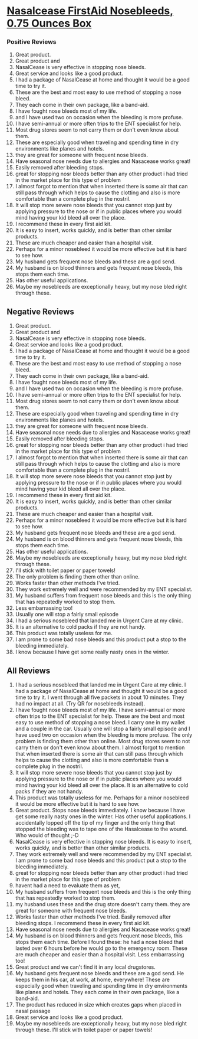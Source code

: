 # [Nasalcease FirstAid Nosebleeds, 0.75 Ounces Box](https://products.checkmycream.com/products/Nasalcease-FirstAid-Nosebleeds-0.75-Ounces-Box.html)

### Positive Reviews

<ol>
      <li>Great product.</li>
      <li>Great product and</li>
      <li>NasalCease is very effective in stopping nose bleeds.  </li>
      <li>Great service and looks like a good product.</li>
      <li>I had a package of NasalCease at home and thought it would be a good time to try it.  </li>
      <li>These are the best and most easy to use method of stopping a nose bleed.</li>
      <li>They each come in their own package, like a band-aid.</li>
      <li>I have fought nose bleeds most of my life.</li>
      <li>and I have used two on occasion when the bleeding is more profuse.</li>
      <li>I have semi-annual or more often trips to the ENT specialist for help.</li>
      <li>Most drug stores seem to not carry them or don&#x27;t even know about them.</li>
      <li>These are especially good when traveling and spending time in dry environments like planes and hotels.  </li>
      <li>they are great for someone with frequent nose bleeds.</li>
      <li>Have seasonal nose needs due to allergies and Nasacease works great!</li>
      <li>Easily removed after bleeding stops.</li>
      <li>great for stopping nosr bleeds better than any other product i had tried in the market place for this type of problem</li>
      <li>I almost forgot to mention that when inserted there is some air that can still pass through which helps to cause the clotting and also is more comfortable than a complete plug in the nostril.</li>
      <li>It will stop more severe nose bleeds that you cannot stop just by applying pressure to the nose or if in public places where you would mind having your kid bleed all over the place.</li>
      <li>I recommend these in every first aid kit.</li>
      <li>It is easy to insert, works quickly, and is better than other similar products.</li>
      <li>These are much cheaper and easier than a hospital visit.</li>
      <li>Perhaps for a minor nosebleed it would be more effective but it is hard to see how.</li>
      <li>My husband gets frequent nose bleeds and these are a god send.  </li>
      <li>My husband is on blood thinners and gets frequent nose bleeds, this stops them each time.</li>
      <li>Has other useful applications.</li>
      <li>Maybe my nosebleeds are exceptionally heavy, but my nose bled right through these.</li>
</ol>


<h2>Negative Reviews</h2>
<ol>
<li> Great product.</li>
<li> Great product and</li>
<li> NasalCease is very effective in stopping nose bleeds.  </li>
<li> Great service and looks like a good product.</li>
<li> I had a package of NasalCease at home and thought it would be a good time to try it.  </li>
<li> These are the best and most easy to use method of stopping a nose bleed.</li>
<li> They each come in their own package, like a band-aid.</li>
<li> I have fought nose bleeds most of my life.</li>
<li> and I have used two on occasion when the bleeding is more profuse.</li>
<li> I have semi-annual or more often trips to the ENT specialist for help.</li>
<li> Most drug stores seem to not carry them or don&#x27;t even know about them.</li>
<li> These are especially good when traveling and spending time in dry environments like planes and hotels.  </li>
<li> they are great for someone with frequent nose bleeds.</li>
<li> Have seasonal nose needs due to allergies and Nasacease works great!</li>
<li> Easily removed after bleeding stops.</li>
<li> great for stopping nosr bleeds better than any other product i had tried in the market place for this type of problem</li>
<li> I almost forgot to mention that when inserted there is some air that can still pass through which helps to cause the clotting and also is more comfortable than a complete plug in the nostril.</li>
<li> It will stop more severe nose bleeds that you cannot stop just by applying pressure to the nose or if in public places where you would mind having your kid bleed all over the place.</li>
<li> I recommend these in every first aid kit.</li>
<li> It is easy to insert, works quickly, and is better than other similar products.</li>
<li> These are much cheaper and easier than a hospital visit.</li>
<li> Perhaps for a minor nosebleed it would be more effective but it is hard to see how.</li>
<li> My husband gets frequent nose bleeds and these are a god send.  </li>
<li> My husband is on blood thinners and gets frequent nose bleeds, this stops them each time.</li>
<li> Has other useful applications.</li>
<li> Maybe my nosebleeds are exceptionally heavy, but my nose bled right through these.</li>
<li> I&#x27;ll stick with toilet paper or paper towels!</li>
<li> The only problem is finding them other than online.</li>
<li> Works faster than other methods I&#x27;ve tried.</li>
<li> They work extremely well and were recommended by my ENT specialist.</li>
<li> My husband suffers from frequent nose bleeds and this is the only thing that has repeatedly worked to stop them.</li>
<li> Less embarrassing too!</li>
<li> Usually one will stop a fairly small episode</li>
<li> I had a serious nosebleed that landed me in Urgent Care at my clinic.  </li>
<li> It is an alternative to cold packs if they are not handy.</li>
<li> This product was totally useless for me.  </li>
<li> I am prone to some bad nose bleeds and this product put a stop to the bleeding immediately.</li>
<li> I know because I have get some really nasty ones in the winter.</li>
</ol>

<h2>All Reviews</h2>

<ol>
    <li> I had a serious nosebleed that landed me in Urgent Care at my clinic.  I had a package of NasalCease at home and thought it would be a good time to try it.  I went through all five packets in about 10 minutes.  They had no impact at all.  (Try QR for nosebleeds instead).</li>
    <li> I have fought nose bleeds most of my life. I have semi-annual or more often trips to the ENT specialist for help. These are the best and most easy to use method of stopping a nose bleed. I carry one in my wallet and a couple in the car. Usually one will stop a fairly small episode and I have used two on occasion when the bleeding is more profuse. The only problem is finding them other than online. Most drug stores seem to not carry them or don&#x27;t even know about them. I almost forgot to mention that when inserted there is some air that can still pass through which helps to cause the clotting and also is more comfortable than a complete plug in the nostril.</li>
    <li> It will stop more severe nose bleeds that you cannot stop just by applying pressure to the nose or if in public places where you would mind having your kid bleed all over the place. It is an alternative to cold packs if they are not handy.</li>
    <li> This product was totally useless for me.  Perhaps for a minor nosebleed it would be more effective but it is hard to see how.</li>
    <li> Great product. Stops nose bleeds immediately. I know because I have get some really nasty ones in the winter. Has other useful applications. I accidentally lopped off the tip of my finger and the only thing that stopped the bleeding was to tape one of the Hasalcease to the wound. Who would of thought ;-D</li>
    <li> NasalCease is very effective in stopping nose bleeds.  It is easy to insert, works quickly, and is better than other similar products.</li>
    <li> They work extremely well and were recommended by my ENT specialist. I am prone to some bad nose bleeds and this product put a stop to the bleeding immediately.</li>
    <li> great for stopping nosr bleeds better than any other product i had tried in the market place for this type of problem</li>
    <li> havent had a need to evaluate them as yet,</li>
    <li> My husband suffers from frequent nose bleeds and this is the only thing that has repeatedly worked to stop them.</li>
    <li> my husband uses these and the drug store doesn&#x27;t carry them.  they are great for someone with frequent nose bleeds.</li>
    <li> Works faster than other methods I&#x27;ve tried. Easily removed after bleeding stops. I recommend these in every first aid kit.</li>
    <li> Have seasonal nose needs due to allergies and Nasacease works great!</li>
    <li> My husband is on blood thinners and gets frequent nose bleeds, this stops them each time. Before I found these: he had a nose bleed that lasted over 6 hours before he would go to the emergency room. These are much cheaper and easier than a hospital visit. Less embarrassing too!</li>
    <li> Great product and we can&#x27;t find it in any local drugstores.</li>
    <li> My husband gets frequent nose bleeds and these are a god send.  He keeps them in his car, at work, at home, everywhere!  These are especially good when traveling and spending time in dry environments like planes and hotels.  They each come in their own package, like a band-aid.</li>
    <li> The product has reduced in size which creates gaps when placed in nasal passage</li>
    <li> Great service and looks like a good product.</li>
    <li> Maybe my nosebleeds are exceptionally heavy, but my nose bled right through these. I&#x27;ll stick with toilet paper or paper towels!</li>
</ol>




